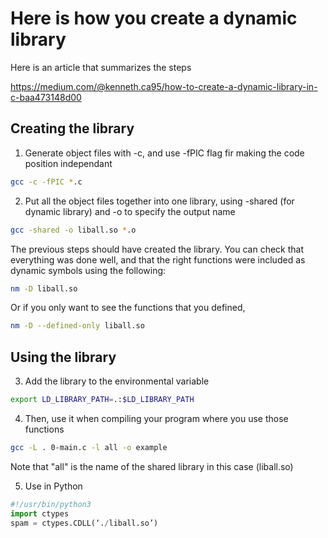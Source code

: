 # Here is how you create a dynamic library

Here is an article that summarizes the steps

https://medium.com/@kenneth.ca95/how-to-create-a-dynamic-library-in-c-baa473148d00

## Creating the library

1. Generate object files with -c, and use -fPIC flag fir making the code position independant
```bash
gcc -c -fPIC *.c
```
2. Put all the object files together into one library, using -shared (for dynamic library) and -o to specify the output name

```bash
gcc -shared -o liball.so *.o
```
The previous steps should have created the library. You can check that everything was done well, and that the right functions were included as dynamic symbols using the following:

```bash
nm -D liball.so
```

Or if you only want to see the functions that you defined,

```bash
nm -D --defined-only liball.so
```

## Using the library

3. Add the library to the environmental variable

```bash
export LD_LIBRARY_PATH=.:$LD_LIBRARY_PATH
```

4. Then, use it when compiling your program where you use those functions

```bash
gcc -L . 0-main.c -l all -o example
```

Note that "all" is the name of the shared library in this case (liball.so)

5. Use in Python

```Python
#!/usr/bin/python3
import ctypes
spam = ctypes.CDLL(‘./liball.so’)
```
